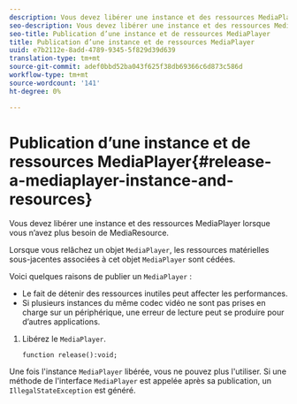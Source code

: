 ```yaml
---
description: Vous devez libérer une instance et des ressources MediaPlayer lorsque vous n’avez plus besoin de MediaResource.
seo-description: Vous devez libérer une instance et des ressources MediaPlayer lorsque vous n’avez plus besoin de MediaResource.
seo-title: Publication d’une instance et de ressources MediaPlayer
title: Publication d’une instance et de ressources MediaPlayer
uuid: e7b2112e-8add-4789-9345-5f829d39d639
translation-type: tm+mt
source-git-commit: adef0bbd52ba043f625f38db69366c6d873c586d
workflow-type: tm+mt
source-wordcount: '141'
ht-degree: 0%

---
```



# Publication d’une instance et de ressources MediaPlayer{#release-a-mediaplayer-instance-and-resources}

Vous devez libérer une instance et des ressources MediaPlayer lorsque vous n’avez plus besoin de MediaResource.

Lorsque vous relâchez un objet `MediaPlayer`, les ressources matérielles sous-jacentes associées à cet objet `MediaPlayer` sont cédées.

Voici quelques raisons de publier un `MediaPlayer` :

* Le fait de détenir des ressources inutiles peut affecter les performances.
* Si plusieurs instances du même codec vidéo ne sont pas prises en charge sur un périphérique, une erreur de lecture peut se produire pour d’autres applications.

1. Libérez le `MediaPlayer`.

   ```
   function release():void;
   ```

Une fois l&#39;instance `MediaPlayer` libérée, vous ne pouvez plus l&#39;utiliser. Si une méthode de l&#39;interface `MediaPlayer` est appelée après sa publication, un `IllegalStateException` est généré.